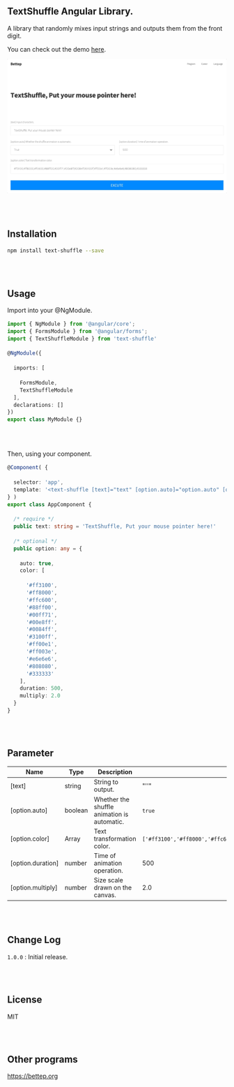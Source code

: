 ## TextShuffle Angular Library.

A library that randomly mixes input strings and outputs them from the front digit.

You can check out the demo <a href="https://bettep.org/shuffle">here</a>.

![Excute](https://raw.githubusercontent.com/Hongdaesik/TextShuffle/master/DEMO.gif)

<br><br>

## Installation

```bash
npm install text-shuffle --save
```

<br><br>

## Usage

Import into your @NgModule.
```typescript
import { NgModule } from '@angular/core';
import { FormsModule } from '@angular/forms';
import { TextShuffleModule } from 'text-shuffle'

@NgModule({

  imports: [

    FormsModule,
    TextShuffleModule
  ],
  declarations: []
})
export class MyModule {}
```

<br><br>

Then, using your component.
```typescript
@Component( {

  selector: 'app',
  template: '<text-shuffle [text]="text" [option.auto]="option.auto" [option.color]="option.color" [option.duration]="option.duration" [option.multiply]="option.multiply"></text-shuffle>'
} )
export class AppComponent {

  /* require */
  public text: string = 'TextShuffle, Put your mouse pointer here!'

  /* optional */
  public option: any = {

    auto: true,
    color: [

      '#ff3100',
      '#ff8000',
      '#ffc600',
      '#88ff00',
      '#00ff71',
      '#00e8ff',
      '#0084ff',
      '#3100ff',
      '#ff00e1',
      '#ff003e',
      '#e6e6e6',
      '#808080',
      '#333333'
    ],
    duration: 500,
    multiply: 2.0
  }
}
```

<br><br>

## Parameter
|Name|Type|Description|Default|
|---|---|---|---|
|[text]|string|String to output.|"''"|
|[option.auto]|boolean|Whether the shuffle animation is automatic.|`true`|
|[option.color]|Array|Text transformation color.|`['#ff3100','#ff8000','#ffc600','#88ff00','#00ff71','#00e8ff','#0084ff','#3100ff''#ff00e1','#ff003e','#e6e6e6','#808080','#333333']`|
|[option.duration]|number|Time of animation operation.|500|
|[option.multiply]|number|Size scale drawn on the canvas.|2.0|

<br><br>

## Change Log

`1.0.0` : Initial release.

<br><br>

## License

MIT

<br><br>

## Other programs

<https://bettep.org>